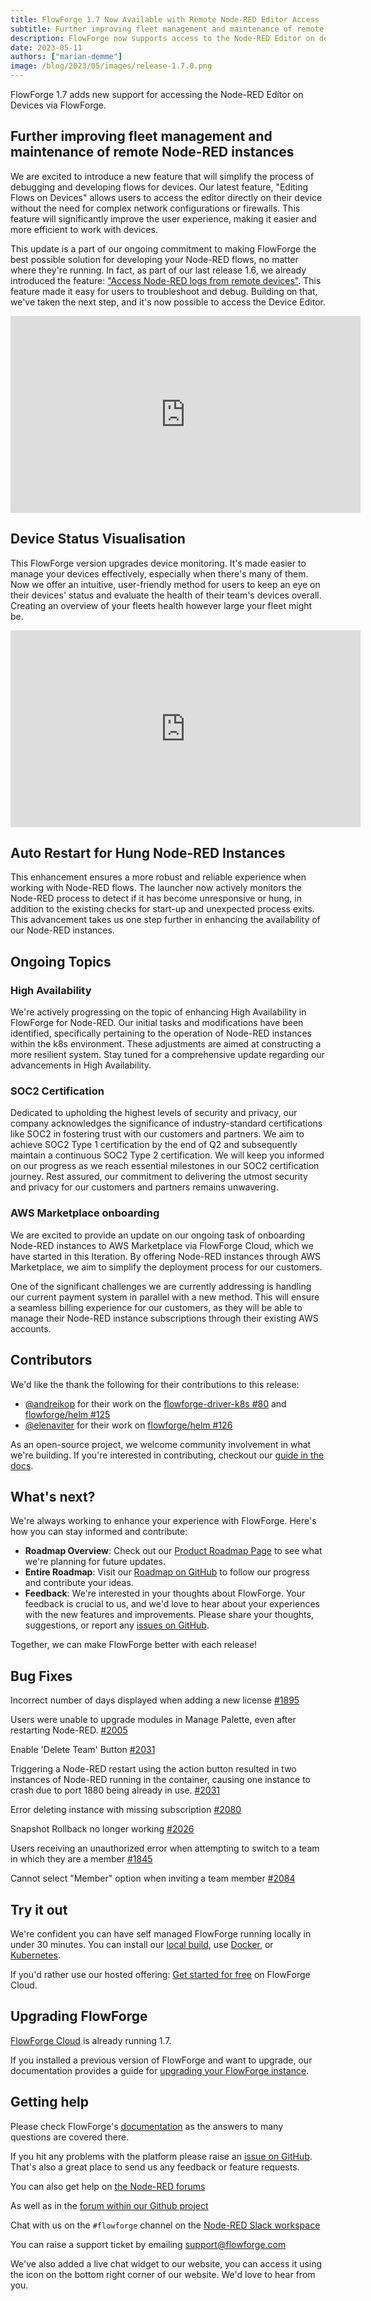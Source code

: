 ```yaml
---
title: FlowForge 1.7 Now Available with Remote Node-RED Editor Access
subtitle: Further improving fleet management and maintenance of remote Node-RED instances
description: FlowForge now supports access to the Node-RED Editor on devices
date: 2023-05-11 
authors: ["marian-demme"]
image: /blog/2023/05/images/release-1.7.0.png
---
```


FlowForge 1.7 adds new support for accessing the Node-RED Editor on Devices via FlowForge.

<!--more-->

## Further improving fleet management and maintenance of remote Node-RED instances

We are excited to introduce a new feature that will simplify the process of debugging and developing flows for devices. Our latest feature, "Editing Flows on Devices" allows users to access the editor directly on their device without the need for complex network configurations or firewalls. This feature will significantly improve the user experience, making it easier and more efficient to work with devices.

This update is a part of our ongoing commitment to making FlowForge the best possible solution for developing your Node-RED flows, no matter where they're running. In fact, as part of our last release 1.6, we already introduced the feature: ["Access Node-RED logs from remote devices"](../../04/flowforge-1-6-released/#access-node-red-logs-from-remote-devices). This feature made it easy for users to troubleshoot and debug. Building on that, we've taken the next step, and it's now possible to access the Device Editor.


<iframe width="560" height="315" src="https://youtu.be/zS6P3RR86vE" title="YouTube video player" frameborder="0" allow="accelerometer; autoplay; clipboard-write; encrypted-media; gyroscope; picture-in-picture" allowfullscreen></iframe>

## Device Status Visualisation

This FlowForge version upgrades device monitoring. It's made easier to manage your devices effectively, especially when there's many of them. Now we offer an intuitive, user-friendly method for users to keep an eye on their devices' status and evaluate the health of their team's devices overall. Creating an overview of your fleets health however large your fleet might be.

<iframe width="560" height="315" src="https://youtu.be/S--viuPhrS8" title="YouTube video player" frameborder="0" allow="accelerometer; autoplay; clipboard-write; encrypted-media; gyroscope; picture-in-picture" allowfullscreen></iframe>

## Auto Restart for Hung Node-RED Instances

This enhancement ensures a more robust and reliable experience when working with Node-RED flows. The launcher now actively monitors the Node-RED process to detect if it has become unresponsive or hung, in addition to the existing checks for start-up and unexpected process exits. This advancement takes us one step further in enhancing the availability of our Node-RED instances.

## Ongoing Topics

### High Availability

We're actively progressing on the topic of enhancing High Availability in FlowForge for Node-RED. Our initial tasks and modifications have been identified, specifically pertaining to the operation of Node-RED instances within the k8s environment. These adjustments are aimed at constructing a more resilient system. Stay tuned for a comprehensive update regarding our advancements in High Availability.

### SOC2 Certification

Dedicated to upholding the highest levels of security and privacy, our company acknowledges the significance of industry-standard certifications like SOC2 in fostering trust with our customers and partners. We aim to achieve SOC2 Type 1 certification by the end of Q2 and subsequently maintain a continuous SOC2 Type 2 certification. We will keep you informed on our progress as we reach essential milestones in our SOC2 certification journey. Rest assured, our commitment to delivering the utmost security and privacy for our customers and partners remains unwavering.

### AWS Marketplace onboarding

We are excited to provide an update on our ongoing task of onboarding Node-RED instances to AWS Marketplace via FlowForge Cloud, which we have started in this Iteration. By offering Node-RED instances through AWS Marketplace, we aim to simplify the deployment process for our customers.

One of the significant challenges we are currently addressing is handling our current payment system in parallel with a new method. This will ensure a seamless billing experience for our customers, as they will be able to manage their Node-RED instance subscriptions through their existing AWS accounts.

## Contributors
We'd like the thank the following for their contributions to this release:

- [@andreikop](https://github.com/andreikop) for their work on the [flowforge-driver-k8s #80](https://github.com/flowforge/flowforge-driver-k8s/pull/80) and [flowforge/helm #125](https://github.com/flowforge/helm/pull/125)
- [@elenaviter](https://github.com/elenaviter) for their work on [flowforge/helm #126](https://github.com/flowforge/helm/pull/126)

As an open-source project, we welcome community involvement in what we're building. If you're interested in contributing, checkout our [guide in the docs](https://flowforge.com/docs/contribute/).

## What's next?

We're always working to enhance your experience with FlowForge. Here's how you can stay informed and contribute:

- **Roadmap Overview**: Check out our [Product Roadmap Page](https://flowforge.com/product/roadmap/) to see what we're planning for future updates.
- **Entire Roadmap**: Visit our [Roadmap on GitHub](https://github.com/orgs/flowforge/projects/5) to follow our progress and contribute your ideas.
- **Feedback**: We're interested in your thoughts about FlowForge. Your feedback is crucial to us, and we'd love to hear about your experiences with the new features and improvements. Please share your thoughts, suggestions, or report any [issues on GitHub](https://github.com/flowforge/flowforge/issues/new/choose). 

Together, we can make FlowForge better with each release!

## Bug Fixes

Incorrect number of days displayed when adding a new license [#1895](https://github.com/flowforge/flowforge/issues/1895)

Users were unable to upgrade modules in Manage Palette, even after restarting Node-RED. [#2005](https://github.com/flowforge/flowforge/issues/2005)

Enable 'Delete Team' Button [#2031](https://github.com/flowforge/flowforge/issues/2031)

Triggering a Node-RED restart using the action button resulted in two instances of Node-RED running in the container, causing one instance to crash due to port 1880 being already in use. [#2031](https://github.com/flowforge/flowforge/issues/1860)

Error deleting instance with missing subscription [#2080](https://github.com/flowforge/flowforge/issues/2080)

Snapshot Rollback no longer working [#2026](https://github.com/flowforge/flowforge/issues/2026)

Users receiving an unauthorized error when attempting to switch to a team in which they are a member [#1845](https://github.com/flowforge/flowforge/issues/1845)

Cannot select "Member" option when inviting a team member [#2084](https://github.com/flowforge/flowforge/issues/2084)

## Try it out

We're confident you can have self managed FlowForge running locally in under 30 minutes.
You can install our [local build](https://flowforge.com/docs/install/local/), use [Docker](https://flowforge.com/docs/install/docker/), or [Kubernetes](https://flowforge.com/docs/install/kubernetes/).

If you'd rather use our hosted offering: [Get started for free](https://app.flowforge.com/account/create) on FlowForge Cloud.

## Upgrading FlowForge

[FlowForge Cloud](https://app.flowforge.com) is already running 1.7.

If you installed a previous version of FlowForge and want to upgrade, our documentation provides a
guide for [upgrading your FlowForge instance](https://flowforge.com/docs/upgrade/).

## Getting help

Please check FlowForge's [documentation](https://flowforge.com/docs/) as the answers to many questions are covered there.

If you hit any problems with the platform please raise an [issue on GitHub](https://github.com/flowforge/flowforge/issues).
That's also a great place to send us any feedback or feature requests.

You can also get help on [the Node-RED forums](https://discourse.nodered.org/)

As well as in the [forum within our Github project](https://github.com/flowforge/flowforge/discussions)

Chat with us on the `#flowforge` channel on the [Node-RED Slack workspace](https://nodered.org/slack)

You can raise a support ticket by emailing [support@flowforge.com](mailto:support@flowforge.com)

We've also added a live chat widget to our website, you can access it using the icon on the bottom right corner of our website. We'd love to hear from you.
